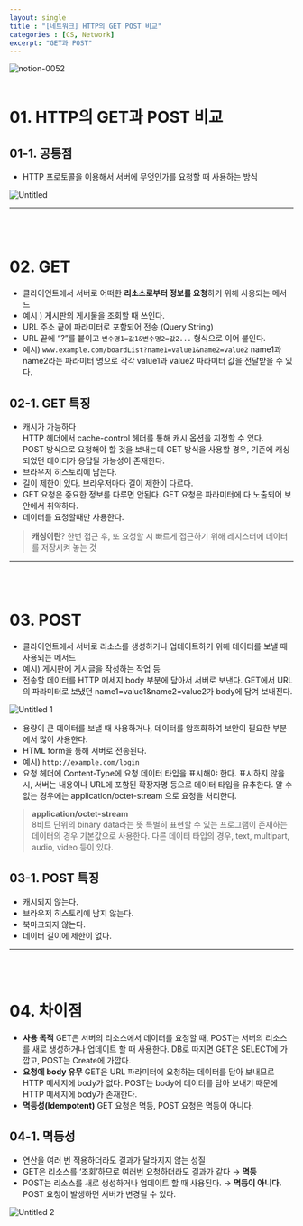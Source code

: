 ```yaml
---
layout: single
title : "[네트워크] HTTP의 GET POST 비교"
categories : [CS, Network]
excerpt: "GET과 POST"
---
```



![notion-0052](https://user-images.githubusercontent.com/72294509/156779798-97b0a189-b936-4795-a1b1-e3fe5e3a3ee1.png)
<br><br>

# 01. HTTP의 GET과 POST 비교

## 01-1. 공통점

- HTTP 프로토콜을 이용해서 서버에 무엇인가를 요청할 때 사용하는 방식

![Untitled](https://user-images.githubusercontent.com/72294509/156779826-8581a551-a328-47ed-93f8-47d534eb1f0d.png)

---

<br><br>

# 02. GET

- 클라이언트에서 서버로 어떠한 **리소스로부터 정보를 요청**하기 위해 사용되는 메서드
- 예시 ) 게시판의 게시물을 조회할 때 쓰인다.
- URL 주소 끝에 파라미터로 포함되어 전송 (Query String)
- URL 끝에 “?”를 붙이고 `변수명1=값1&변수명2=값2...` 형식으로 이어 붙인다.
- 예시) `www.example.com/boardList?name1=value1&name2=value2`
name1과 name2라는 파라미터 명으로 각각 value1과 value2 파라미터 값을 전달받을 수 있다.

## 02-1. GET 특징

- 캐시가 가능하다
<br> HTTP 헤더에서 cache-control 헤더를 통해 캐시 옵션을 지정할 수 있다.
<br> POST 방식으로 요청해야 할 것을 보내는데 GET 방식을 사용할 경우, 기존에 캐싱되었던 데이터가 응답될 가능성이 존재한다.
- 브라우저 히스토리에 남는다.
- 길이 제한이 있다.
브라우저마다 길이 제한이 다르다.
- GET 요청은 중요한 정보를 다루면 안된다.
GET 요청은 파라미터에 다 노출되어 보안에서 취약하다.
- 데이터를 요청할때만 사용한다.

> **캐싱이란**?
한번 접근 후, 또 요청할 시 빠르게 접근하기 위해 레지스터에 데이터를 저장시켜 놓는 것
> 

---
<br><br>

# 03. POST

- 클라이언트에서 서버로 리소스를 생성하거나 업데이트하기 위해 데이터를 보낼 때 사용되는 메서드
- 예시) 게시판에 게시글을 작성하는 작업 등
- 전송할 데이터를 HTTP 메세지 body 부분에 담아서 서버로 보낸다.
GET에서 URL 의 파라미터로 보냈던 name1=value1&name2=value2가 body에 담겨 보내진다.

![Untitled 1](https://user-images.githubusercontent.com/72294509/156779821-78abb076-6f43-467a-bf70-5e881cc67071.png)

- 용량이 큰 데이터를 보낼 때 사용하거나, 데이터를 암호화하여 보안이 필요한 부분에서 많이 사용한다.
- HTML form을 통해 서버로 전송된다.
- 예시) `http://example.com/login`
- 요청 헤더에 Content-Type에 요청 데이터 타입을 표시해야 한다.
표시하지 않을 시, 서버는 내용이나 URL에 포함된 확장자명 등으로 데이터 타입을 유추한다.
알 수 없는 경우에는 application/octet-stream 으로 요청을 처리한다.

> **application/octet-stream**<br>
8비트 단위의 binary data라는 뜻
특별히 표현할 수 있는 프로그램이 존재하는 데이터의 경우 기본값으로 사용한다.
다른 데이터 타입의 경우, text, multipart, audio, video 등이 있다.
> 

## 03-1. POST 특징

- 캐시되지 않는다.
- 브라우저 히스토리에 남지 않는다.
- 북마크되지 않는다.
- 데이터 길이에 제한이 없다.

---
<br><br>

# 04. 차이점

- **사용 목적**
GET은 서버의 리소스에서 데이터를 요청할 때, POST는 서버의 리소스를 새로 생성하거나 업데이트 할 때 사용한다.
DB로 따지면 GET은 SELECT에 가깝고, POST는 Create에 가깝다.
- **요청에 body 유무**
GET은 URL 파라미터에 요청하는 데이터를 담아 보내므로 HTTP 메세지에 body가 없다.
POST는 body에 데이터를 담아 보내기 때문에 HTTP 메세지에 body가 존재한다.
- **멱등성(Idempotent)**
GET 요청은 멱등, POST 요청은 멱등이 아니다.

## 04-1. 멱등성

- 연산을 여러 번 적용하더라도 결과가 달라지지 않는 성질
- GET은 리소스를 ‘조회’하므로 여러번 요청하더라도 결과가 같다 → **멱등**
- POST는 리소스를 새로 생성하거나 업데이트 할 때 사용된다. → **멱등이 아니다.**
<br>POST 요청이 발생하면 서버가 변경될 수 있다.

![Untitled 2](https://user-images.githubusercontent.com/72294509/156779824-8e1563eb-f9d9-485f-aa33-11032458ea72.png)